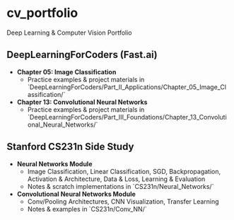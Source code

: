 # cv_portfolio
Deep Learning & Computer Vision Portfolio

## DeepLearningForCoders (Fast.ai)

- **Chapter 05: Image Classification**  
  - Practice examples & project materials in \`DeepLearningForCoders/Part_II_Applications/Chapter_05_Image_Classification/\`
- **Chapter 13: Convolutional Neural Networks**  
  - Practice examples & project materials in \`DeepLearningForCoders/Part_III_Foundations/Chapter_13_Convolutional_Neural_Networks/\`


## Stanford CS231n Side Study

- **Neural Networks Module**  
  - Image Classification, Linear Classification, SGD, Backpropagation, Activation & Architecture, Data & Loss, Learning & Evaluation  
  - Notes & scratch implementations in \`CS231n/Neural_Networks/\`
- **Convolutional Neural Networks Module**  
  - Conv/Pooling Architectures, CNN Visualization, Transfer Learning  
  - Notes & examples in \`CS231n/Conv_NN/\`
